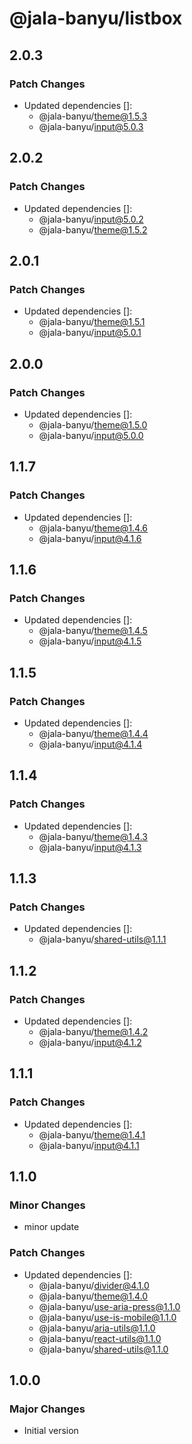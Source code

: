 # @jala-banyu/listbox

## 2.0.3

### Patch Changes

- Updated dependencies []:
  - @jala-banyu/theme@1.5.3
  - @jala-banyu/input@5.0.3

## 2.0.2

### Patch Changes

- Updated dependencies []:
  - @jala-banyu/input@5.0.2
  - @jala-banyu/theme@1.5.2

## 2.0.1

### Patch Changes

- Updated dependencies []:
  - @jala-banyu/theme@1.5.1
  - @jala-banyu/input@5.0.1

## 2.0.0

### Patch Changes

- Updated dependencies []:
  - @jala-banyu/theme@1.5.0
  - @jala-banyu/input@5.0.0

## 1.1.7

### Patch Changes

- Updated dependencies []:
  - @jala-banyu/theme@1.4.6
  - @jala-banyu/input@4.1.6

## 1.1.6

### Patch Changes

- Updated dependencies []:
  - @jala-banyu/theme@1.4.5
  - @jala-banyu/input@4.1.5

## 1.1.5

### Patch Changes

- Updated dependencies []:
  - @jala-banyu/theme@1.4.4
  - @jala-banyu/input@4.1.4

## 1.1.4

### Patch Changes

- Updated dependencies []:
  - @jala-banyu/theme@1.4.3
  - @jala-banyu/input@4.1.3

## 1.1.3

### Patch Changes

- Updated dependencies []:
  - @jala-banyu/shared-utils@1.1.1

## 1.1.2

### Patch Changes

- Updated dependencies []:
  - @jala-banyu/theme@1.4.2
  - @jala-banyu/input@4.1.2

## 1.1.1

### Patch Changes

- Updated dependencies []:
  - @jala-banyu/theme@1.4.1
  - @jala-banyu/input@4.1.1

## 1.1.0

### Minor Changes

- minor update

### Patch Changes

- Updated dependencies []:
  - @jala-banyu/divider@4.1.0
  - @jala-banyu/theme@1.4.0
  - @jala-banyu/use-aria-press@1.1.0
  - @jala-banyu/use-is-mobile@1.1.0
  - @jala-banyu/aria-utils@1.1.0
  - @jala-banyu/react-utils@1.1.0
  - @jala-banyu/shared-utils@1.1.0

## 1.0.0

### Major Changes

- Initial version
